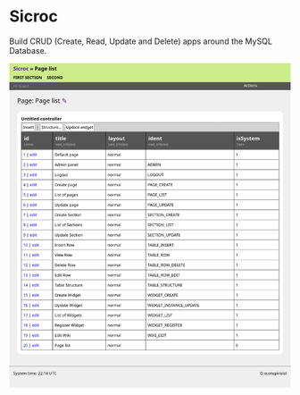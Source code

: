 Sicroc
===

Build CRUD (Create, Read, Update and Delete) apps around the MySQL Database.

![var/screenshot.png](var/screenshot.png)
